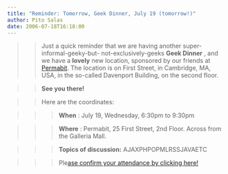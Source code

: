 ```yaml
---
title: "Reminder: Tomorrow, Geek Dinner, July 19 (tomorrow!)"
author: Pito Salas
date: 2006-07-18T16:18:00
---
```



>>

>> Just a quick reminder that we are having another super-informal-geeky-but-
not-exclusively-geeks **Geek Dinner** , and we have a **lovely** new location,
sponsored by our friends at [Permabit](<http://www.permabit.com/>). The
location is on First Street, in Cambridge, MA, USA, in the so-called Davenport
Building, on the second floor.

>>

>> **See you there!**

>>

>> Here are the coordinates:

>>

>>> **When** : July 19, Wednesday, 6:30pm to 9:30pm

>>>

>>> **Where** : Permabit, 25 First Street, 2nd Floor. Across from the Galleria
Mall.

>>>

>>> **Topics of discussion:** AJAXPHPOPMLRSSJAVAETC

>>>

>>> Ple[ase confirm your attendance by clicking
here!](<http://www.evite.com/app/publicUrl/rps@salas.com/geekdinner3>)


